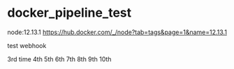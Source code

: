 # docker_pipeline_test

node:12.13.1
https://hub.docker.com/_/node?tab=tags&page=1&name=12.13.1

test webhook



3rd time
4th
5th
6th
7th
8th
9th
10th
